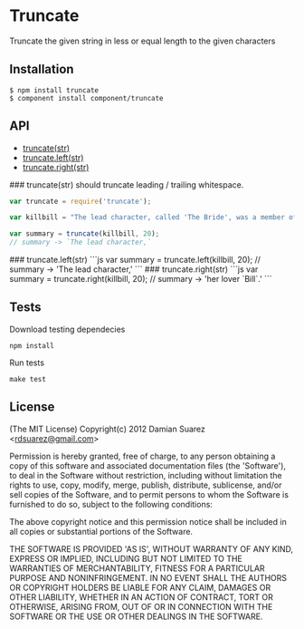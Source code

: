 
# Truncate

  Truncate the given string in less or equal length to the given characters

## Installation

```
$ npm install truncate
$ component install component/truncate
```

## API

   - [truncate(str)](#truncatestr)
   - [truncate.left(str)](#leftstr)
   - [truncate.right(str)](#rightstr)
<a name="" />

<a name="truncatestr" />
### truncate(str)
should truncate leading / trailing whitespace.

```js
var truncate = require('truncate');

var killbill = "The lead character, called 'The Bride', was a member of the Deadly Viper Assassination Squad, lead by her lover `Bill`.";

var summary = truncate(killbill, 20);
// summary -> `The lead character,`
```

<a name="leftstr" />
### truncate.left(str)
```js
var summary = truncate.left(killbill, 20);
// summary -> 'The lead character,'
```

<a name="rightstr" />
### truncate.right(str)
```js
var summary = truncate.right(killbill, 20);
// summary -> 'her lover `Bill`.'
```

## Tests

Download testing dependecies

```
npm install
```

Run tests

```
make test
```

## License

(The MIT License)
Copyright(c) 2012 Damian Suarez &lt;rdsuarez@gmail.com&gt;

Permission is hereby granted, free of charge, to any person obtaining
a copy of this software and associated documentation files (the
'Software'), to deal in the Software without restriction, including
without limitation the rights to use, copy, modify, merge, publish,
distribute, sublicense, and/or sell copies of the Software, and to
permit persons to whom the Software is furnished to do so, subject to
the following conditions:

The above copyright notice and this permission notice shall be
included in all copies or substantial portions of the Software.

THE SOFTWARE IS PROVIDED 'AS IS', WITHOUT WARRANTY OF ANY KIND,
EXPRESS OR IMPLIED, INCLUDING BUT NOT LIMITED TO THE WARRANTIES OF
MERCHANTABILITY, FITNESS FOR A PARTICULAR PURPOSE AND NONINFRINGEMENT.
IN NO EVENT SHALL THE AUTHORS OR COPYRIGHT HOLDERS BE LIABLE FOR ANY
CLAIM, DAMAGES OR OTHER LIABILITY, WHETHER IN AN ACTION OF CONTRACT,
TORT OR OTHERWISE, ARISING FROM, OUT OF OR IN CONNECTION WITH THE
SOFTWARE OR THE USE OR OTHER DEALINGS IN THE SOFTWARE.
